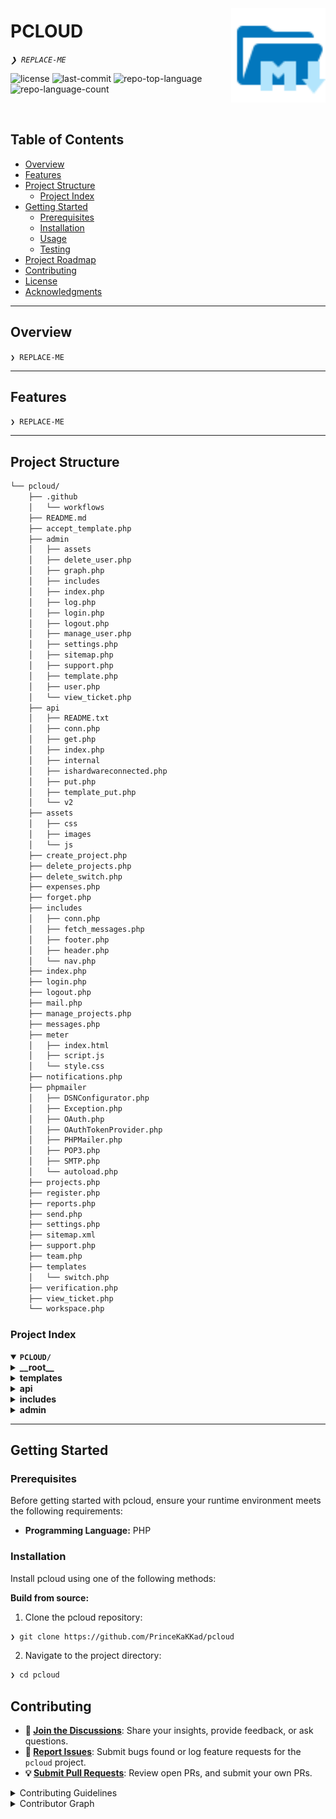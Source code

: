 <div align="left" style="position: relative;">
<img src="https://raw.githubusercontent.com/PKief/vscode-material-icon-theme/ec559a9f6bfd399b82bb44393651661b08aaf7ba/icons/folder-markdown-open.svg" align="right" width="30%" style="margin: -20px 0 0 20px;">
<h1>PCLOUD</h1>
<p align="left">
	<em><code>❯ REPLACE-ME</code></em>
</p>
<p align="left">
	<img src="https://img.shields.io/github/license/PrinceKaKKad/pcloud?style=default&logo=opensourceinitiative&logoColor=white&color=0080ff" alt="license">
	<img src="https://img.shields.io/github/last-commit/PrinceKaKKad/pcloud?style=default&logo=git&logoColor=white&color=0080ff" alt="last-commit">
	<img src="https://img.shields.io/github/languages/top/PrinceKaKKad/pcloud?style=default&color=0080ff" alt="repo-top-language">
	<img src="https://img.shields.io/github/languages/count/PrinceKaKKad/pcloud?style=default&color=0080ff" alt="repo-language-count">
</p>
<p align="left"><!-- default option, no dependency badges. -->
</p>
<p align="left">
	<!-- default option, no dependency badges. -->
</p>
</div>
<br clear="right">

##  Table of Contents

- [ Overview](#-overview)
- [ Features](#-features)
- [ Project Structure](#-project-structure)
  - [ Project Index](#-project-index)
- [ Getting Started](#-getting-started)
  - [ Prerequisites](#-prerequisites)
  - [ Installation](#-installation)
  - [ Usage](#-usage)
  - [ Testing](#-testing)
- [ Project Roadmap](#-project-roadmap)
- [ Contributing](#-contributing)
- [ License](#-license)
- [ Acknowledgments](#-acknowledgments)

---

##  Overview

<code>❯ REPLACE-ME</code>

---

##  Features

<code>❯ REPLACE-ME</code>

---

##  Project Structure

```sh
└── pcloud/
    ├── .github
    │   └── workflows
    ├── README.md
    ├── accept_template.php
    ├── admin
    │   ├── assets
    │   ├── delete_user.php
    │   ├── graph.php
    │   ├── includes
    │   ├── index.php
    │   ├── log.php
    │   ├── login.php
    │   ├── logout.php
    │   ├── manage_user.php
    │   ├── settings.php
    │   ├── sitemap.php
    │   ├── support.php
    │   ├── template.php
    │   ├── user.php
    │   └── view_ticket.php
    ├── api
    │   ├── README.txt
    │   ├── conn.php
    │   ├── get.php
    │   ├── index.php
    │   ├── internal
    │   ├── ishardwareconnected.php
    │   ├── put.php
    │   ├── template_put.php
    │   └── v2
    ├── assets
    │   ├── css
    │   ├── images
    │   └── js
    ├── create_project.php
    ├── delete_projects.php
    ├── delete_switch.php
    ├── expenses.php
    ├── forget.php
    ├── includes
    │   ├── conn.php
    │   ├── fetch_messages.php
    │   ├── footer.php
    │   ├── header.php
    │   └── nav.php
    ├── index.php
    ├── login.php
    ├── logout.php
    ├── mail.php
    ├── manage_projects.php
    ├── messages.php
    ├── meter
    │   ├── index.html
    │   ├── script.js
    │   └── style.css
    ├── notifications.php
    ├── phpmailer
    │   ├── DSNConfigurator.php
    │   ├── Exception.php
    │   ├── OAuth.php
    │   ├── OAuthTokenProvider.php
    │   ├── PHPMailer.php
    │   ├── POP3.php
    │   ├── SMTP.php
    │   └── autoload.php
    ├── projects.php
    ├── register.php
    ├── reports.php
    ├── send.php
    ├── settings.php
    ├── sitemap.xml
    ├── support.php
    ├── team.php
    ├── templates
    │   └── switch.php
    ├── verification.php
    ├── view_ticket.php
    └── workspace.php
```


###  Project Index
<details open>
	<summary><b><code>PCLOUD/</code></b></summary>
	<details> <!-- __root__ Submodule -->
		<summary><b>__root__</b></summary>
		<blockquote>
			<table>
			<tr>
				<td><b><a href='https://github.com/PrinceKaKKad/pcloud/blob/master/verification.php'>verification.php</a></b></td>
				<td><code>❯ Vefity User OTP</code></td>
			</tr>
			<tr>
				<td><b><a href='https://github.com/PrinceKaKKad/pcloud/blob/master/support.php'>support.php</a></b></td>
				<td><code>❯ Live Support</code></td>
			</tr>
			<tr>
				<td><b><a href='https://github.com/PrinceKaKKad/pcloud/blob/master/create_project.php'>create_project.php</a></b></td>
				<td><code>❯ Create Project</code></td>
			</tr>
			<tr>
				<td><b><a href='https://github.com/PrinceKaKKad/pcloud/blob/master/messages.php'>messages.php</a></b></td>
				<td><code>❯ Messages</code></td>
			</tr>
			<tr>
				<td><b><a href='https://github.com/PrinceKaKKad/pcloud/blob/master/send.php'>send.php</a></b></td>
				<td><code>❯ Send Messages</code></td>
			</tr>
			<tr>
				<td><b><a href='https://github.com/PrinceKaKKad/pcloud/blob/master/forget.php'>forget.php</a></b></td>
				<td><code>❯ Forget Password</code></td>
			</tr>
			<tr>
				<td><b><a href='https://github.com/PrinceKaKKad/pcloud/blob/master/projects.php'>projects.php</a></b></td>
				<td><code>❯ Projects</code></td>
			</tr>
			<tr>
				<td><b><a href='https://github.com/PrinceKaKKad/pcloud/blob/master/delete_switch.php'>delete_switch.php</a></b></td>
				<td><code>❯ Remove Component</code></td>
			</tr>
			<tr>
				<td><b><a href='https://github.com/PrinceKaKKad/pcloud/blob/master/workspace.php'>workspace.php</a></b></td>
				<td><code>❯ Work Space</code></td>
			</tr>
			<tr>
				<td><b><a href='https://github.com/PrinceKaKKad/pcloud/blob/master/notifications.php'>notifications.php</a></b></td>
				<td><code>❯ Notifications</code></td>
			</tr>
			<tr>
				<td><b><a href='https://github.com/PrinceKaKKad/pcloud/blob/master/index.php'>index.php</a></b></td>
				<td><code>❯ Home</code></td>
			</tr>
			<tr>
				<td><b><a href='https://github.com/PrinceKaKKad/pcloud/blob/master/register.php'>register.php</a></b></td>
				<td><code>❯ Register User</code></td>
			</tr>
			<tr>
				<td><b><a href='https://github.com/PrinceKaKKad/pcloud/blob/master/team.php'>team.php</a></b></td>
				<td><code>❯ Team</code></td>
			</tr>
			<tr>
				<td><b><a href='https://github.com/PrinceKaKKad/pcloud/blob/master/mail.php'>mail.php</a></b></td>
				<td><code>❯ Mail Sender</code></td>
			</tr>
			<tr>
				<td><b><a href='https://github.com/PrinceKaKKad/pcloud/blob/master/login.php'>login.php</a></b></td>
				<td><code>❯ Login Page</code></td>
			</tr>
			<tr>
				<td><b><a href='https://github.com/PrinceKaKKad/pcloud/blob/master/view_ticket.php'>view_ticket.php</a></b></td>
				<td><code>❯ View Support ticket</code></td>
			</tr>
			<tr>
				<td><b><a href='https://github.com/PrinceKaKKad/pcloud/blob/master/logout.php'>logout.php</a></b></td>
				<td><code>❯ Logout</code></td>
			</tr>
			<tr>
				<td><b><a href='https://github.com/PrinceKaKKad/pcloud/blob/master/settings.php'>settings.php</a></b></td>
				<td><code>❯ User Settings</code></td>
			</tr>
			<tr>
				<td><b><a href='https://github.com/PrinceKaKKad/pcloud/blob/master/manage_projects.php'>manage_projects.php</a></b></td>
				<td><code>❯ Manage Projects</code></td>
			</tr>
			<tr>
				<td><b><a href='https://github.com/PrinceKaKKad/pcloud/blob/master/expenses.php'>expenses.php</a></b></td>
				<td><code>❯ Expenses</code></td>
			</tr>
			<tr>
				<td><b><a href='https://github.com/PrinceKaKKad/pcloud/blob/master/reports.php'>reports.php</a></b></td>
				<td><code>❯ Report</code></td>
			</tr>
			<tr>
				<td><b><a href='https://github.com/PrinceKaKKad/pcloud/blob/master/accept_template.php'>accept_template.php</a></b></td>
				<td><code>❯ Accept Template</code></td>
			</tr>
			<tr>
				<td><b><a href='https://github.com/PrinceKaKKad/pcloud/blob/master/delete_projects.php'>delete_projects.php</a></b></td>
				<td><code>❯ Remove Project</code></td>
			</tr>
			</table>
		</blockquote>
	</details>
	<details> <!-- templates Submodule -->
		<summary><b>templates</b></summary>
		<blockquote>
			<table>
			<tr>
				<td><b><a href='https://github.com/PrinceKaKKad/pcloud/blob/master/templates/switch.php'>switch.php</a></b></td>
				<td><code>❯ Switch Template</code></td>
			</tr>
			</table>
		</blockquote>
	</details>
	<details> <!-- api Submodule -->
		<summary><b>api</b></summary>
		<blockquote>
			<table>
			<tr>
				<td><b><a href='https://github.com/PrinceKaKKad/pcloud/blob/master/api/put.php'>put.php</a></b></td>
				<td><code>❯ Public Put API</code></td>
			</tr>
			<tr>
				<td><b><a href='https://github.com/PrinceKaKKad/pcloud/blob/master/api/ishardwareconnected.php'>ishardwareconnected.php</a></b></td>
				<td><code>❯ Public Hardware Status Check API</code></td>
			</tr>
			<tr>
				<td><b><a href='https://github.com/PrinceKaKKad/pcloud/blob/master/api/template_put.php'>template_put.php</a></b></td>
				<td><code>❯ Template Create API</code></td>
			</tr>
			<tr>
				<td><b><a href='https://github.com/PrinceKaKKad/pcloud/blob/master/api/index.php'>index.php</a></b></td>
				<td><code>❯ HOME</code></td>
			</tr>
			<tr>
				<td><b><a href='https://github.com/PrinceKaKKad/pcloud/blob/master/api/get.php'>get.php</a></b></td>
				<td><code>❯ Public Get API</code></td>
			</tr>
			</table>
			<details>
				<summary><b>v2</b></summary>
				<blockquote>
					<table>
					<tr>
						<td><b><a href='https://github.com/PrinceKaKKad/pcloud/blob/master/api/v2/put.php'>put.php</a></b></td>
						<td><code>❯ Public Put API</code></td>
					</tr>
					<tr>
						<td><b><a href='https://github.com/PrinceKaKKad/pcloud/blob/master/api/v2/ishardwareconnected.php'>ishardwareconnected.php</a></b></td>
						<td><code>❯ Public Hardware Status Check</code></td>
					</tr>
					<tr>
						<td><b><a href='https://github.com/PrinceKaKKad/pcloud/blob/master/api/v2/get.php'>get.php</a></b></td>
						<td><code>❯ Public Get API</code></td>
					</tr>
					</table>
					<details>
						<summary><b>internal</b></summary>
						<blockquote>
							<table>
							<tr>
								<td><b><a href='https://github.com/PrinceKaKKad/pcloud/blob/master/api/v2/internal/put.php'>put.php</a></b></td>
								<td><code>❯ Privet Put API</code></td>
							</tr>
							<tr>
								<td><b><a href='https://github.com/PrinceKaKKad/pcloud/blob/master/api/v2/internal/toggleall.php'>toggleall.php</a></b></td>
								<td><code>❯ Privet Toggle all Switch</code></td>
							</tr>
							<tr>
								<td><b><a href='https://github.com/PrinceKaKKad/pcloud/blob/master/api/v2/internal/togglesec.php'>togglesec.php</a></b></td>
								<td><code>❯ Privet Toggle Switch For 1 Second</code></td>
							</tr>
							<tr>
								<td><b><a href='https://github.com/PrinceKaKKad/pcloud/blob/master/api/v2/internal/toggle.php'>toggle.php</a></b></td>
								<td><code>❯ Privet Toggle 1 Switch</code></td>
							</tr>
							<tr>
								<td><b><a href='https://github.com/PrinceKaKKad/pcloud/blob/master/api/v2/internal/get.php'>get.php</a></b></td>
								<td><code>❯ Privet Get API</code></td>
							</tr>
							</table>
						</blockquote>
					</details>
				</blockquote>
			</details>
			<details>
				<summary><b>internal</b></summary>
				<blockquote>
					<table>
					<tr>
						<td><b><a href='https://github.com/PrinceKaKKad/pcloud/blob/master/api/internal/put.php'>put.php</a></b></td>
						<td><code>❯ Privet Put API</code></td>
					</tr>
					<tr>
						<td><b><a href='https://github.com/PrinceKaKKad/pcloud/blob/master/api/internal/toggleall.php'>toggleall.php</a></b></td>
						<td><code>❯ Privet Toggle ALL API</code></td>
					</tr>
					<tr>
						<td><b><a href='https://github.com/PrinceKaKKad/pcloud/blob/master/api/internal/togglesec.php'>togglesec.php</a></b></td>
						<td><code>❯ Privet Toggle 1 Switch 1 Second API</code></td>
					</tr>
					<tr>
						<td><b><a href='https://github.com/PrinceKaKKad/pcloud/blob/master/api/internal/toggle.php'>toggle.php</a></b></td>
						<td><code>❯ Privet Toggle 1 Switch API</code></td>
					</tr>
					<tr>
						<td><b><a href='https://github.com/PrinceKaKKad/pcloud/blob/master/api/internal/get.php'>get.php</a></b></td>
						<td><code>❯ Privet Get API</code></td>
					</tr>
					</table>
					<details>
						<summary><b>v1</b></summary>
						<blockquote>
							<table>
							<tr>
								<td><b><a href='https://github.com/PrinceKaKKad/pcloud/blob/master/api/internal/v1/register.php'>register.php</a></b></td>
								<td><code>❯ Privet Register API</code></td>
							</tr>
							<tr>
								<td><b><a href='https://github.com/PrinceKaKKad/pcloud/blob/master/api/internal/v1/template.php'>template.php</a></b></td>
								<td><code>❯ Privet Create Template API</code></td>
							</tr>
							<tr>
								<td><b><a href='https://github.com/PrinceKaKKad/pcloud/blob/master/api/internal/v1/login.php'>login.php</a></b></td>
								<td><code>❯ Privet Login API</code></td>
							</tr>
							<tr>
								<td><b><a href='https://github.com/PrinceKaKKad/pcloud/blob/master/api/internal/v1/shared.php'>shared.php</a></b></td>
								<td><code>❯ Privet Template Share API</code></td>
							</tr>
							</table>
						</blockquote>
					</details>
				</blockquote>
			</details>
		</blockquote>
	</details>
	<details> <!-- includes Submodule -->
		<summary><b>includes</b></summary>
		<blockquote>
			<table>
			<tr>
				<td><b><a href='https://github.com/PrinceKaKKad/pcloud/blob/master/includes/nav.php'>nav.php</a></b></td>
				<td><code>❯ Nav BAr</code></td>
			</tr>
			<tr>
				<td><b><a href='https://github.com/PrinceKaKKad/pcloud/blob/master/includes/conn.php'>conn.php</a></b></td>
				<td><code>❯ Connection File</code></td>
			</tr>
			<tr>
				<td><b><a href='https://github.com/PrinceKaKKad/pcloud/blob/master/includes/header.php'>header.php</a></b></td>
				<td><code>❯ Header</code></td>
			</tr>
			<tr>
				<td><b><a href='https://github.com/PrinceKaKKad/pcloud/blob/master/includes/fetch_messages.php'>fetch_messages.php</a></b></td>
				<td><code>❯ Fetch Messages</code></td>
			</tr>
			<tr>
				<td><b><a href='https://github.com/PrinceKaKKad/pcloud/blob/master/includes/footer.php'>footer.php</a></b></td>
				<td><code>❯ Footer</code></td>
			</tr>
			</table>
		</blockquote>
	</details>
	<details> <!-- admin Submodule -->
		<summary><b>admin</b></summary>
		<blockquote>
			<table>
			<tr>
				<td><b><a href='https://github.com/PrinceKaKKad/pcloud/blob/master/admin/user.php'>user.php</a></b></td>
				<td><code>❯ Users Page</code></td>
			</tr>
			<tr>
				<td><b><a href='https://github.com/PrinceKaKKad/pcloud/blob/master/admin/manage_user.php'>manage_user.php</a></b></td>
				<td><code>❯ Manage Users</code></td>
			</tr>
			<tr>
				<td><b><a href='https://github.com/PrinceKaKKad/pcloud/blob/master/admin/support.php'>support.php</a></b></td>
				<td><code>❯ Support page</code></td>
			</tr>
			<tr>
				<td><b><a href='https://github.com/PrinceKaKKad/pcloud/blob/master/admin/index.php'>index.php</a></b></td>
				<td><code>❯ Home</code></td>
			</tr>
			<tr>
				<td><b><a href='https://github.com/PrinceKaKKad/pcloud/blob/master/admin/sitemap.php'>sitemap.php</a></b></td>
				<td><code>❯ Sitemap</code></td>
			</tr>
			<tr>
				<td><b><a href='https://github.com/PrinceKaKKad/pcloud/blob/master/admin/template.php'>template.php</a></b></td>
				<td><code>❯ Templates</code></td>
			</tr>
			<tr>
				<td><b><a href='https://github.com/PrinceKaKKad/pcloud/blob/master/admin/login.php'>login.php</a></b></td>
				<td><code>❯ Login</code></td>
			</tr>
			<tr>
				<td><b><a href='https://github.com/PrinceKaKKad/pcloud/blob/master/admin/view_ticket.php'>view_ticket.php</a></b></td>
				<td><code>❯ View Support tickets</code></td>
			</tr>
			<tr>
				<td><b><a href='https://github.com/PrinceKaKKad/pcloud/blob/master/admin/logout.php'>logout.php</a></b></td>
				<td><code>❯ Logout</code></td>
			</tr>
			<tr>
				<td><b><a href='https://github.com/PrinceKaKKad/pcloud/blob/master/admin/log.php'>log.php</a></b></td>
				<td><code>❯ Log</code></td>
			</tr>
			<tr>
				<td><b><a href='https://github.com/PrinceKaKKad/pcloud/blob/master/admin/settings.php'>settings.php</a></b></td>
				<td><code>❯ Settings</code></td>
			</tr>
			<tr>
				<td><b><a href='https://github.com/PrinceKaKKad/pcloud/blob/master/admin/delete_user.php'>delete_user.php</a></b></td>
				<td><code>❯ Remove Users</code></td>
			</tr>
			<tr>
				<td><b><a href='https://github.com/PrinceKaKKad/pcloud/blob/master/admin/graph.php'>graph.php</a></b></td>
				<td><code>❯ Graphs</code></td>
			</tr>
			</table>
			<details>
				<summary><b>includes</b></summary>
				<blockquote>
					<table>
					<tr>
						<td><b><a href='https://github.com/PrinceKaKKad/pcloud/blob/master/admin/includes/nav.php'>nav.php</a></b></td>
						<td><code>❯ Nav Bar</code></td>
					</tr>
					<tr>
						<td><b><a href='https://github.com/PrinceKaKKad/pcloud/blob/master/admin/includes/conn.php'>conn.php</a></b></td>
						<td><code>❯ Connection</code></td>
					</tr>
					<tr>
						<td><b><a href='https://github.com/PrinceKaKKad/pcloud/blob/master/admin/includes/header.php'>header.php</a></b></td>
						<td><code>❯ Header</code></td>
					</tr>
					<tr>
						<td><b><a href='https://github.com/PrinceKaKKad/pcloud/blob/master/admin/includes/fetch_messages.php'>fetch_messages.php</a></b></td>
						<td><code>❯ Messages</code></td>
					</tr>
					<tr>
						<td><b><a href='https://github.com/PrinceKaKKad/pcloud/blob/master/admin/includes/footer.php'>footer.php</a></b></td>
						<td><code>❯ Footer</code></td>
					</tr>
					</table>
				</blockquote>
			</details>
		</blockquote>
	</details>
</details>

---
##  Getting Started

###  Prerequisites

Before getting started with pcloud, ensure your runtime environment meets the following requirements:

- **Programming Language:** PHP


###  Installation

Install pcloud using one of the following methods:

**Build from source:**

1. Clone the pcloud repository:
```sh
❯ git clone https://github.com/PrinceKaKKad/pcloud
```

2. Navigate to the project directory:
```sh
❯ cd pcloud
```


##  Contributing

- **💬 [Join the Discussions](https://github.com/PrinceKaKKad/pcloud/discussions)**: Share your insights, provide feedback, or ask questions.
- **🐛 [Report Issues](https://github.com/PrinceKaKKad/pcloud/issues)**: Submit bugs found or log feature requests for the `pcloud` project.
- **💡 [Submit Pull Requests](https://github.com/PrinceKaKKad/pcloud/blob/main/CONTRIBUTING.md)**: Review open PRs, and submit your own PRs.

<details closed>
<summary>Contributing Guidelines</summary>

1. **Fork the Repository**: Start by forking the project repository to your github account.
2. **Clone Locally**: Clone the forked repository to your local machine using a git client.
   ```sh
   git clone https://github.com/PrinceKaKKad/pcloud
   ```
3. **Create a New Branch**: Always work on a new branch, giving it a descriptive name.
   ```sh
   git checkout -b new-feature-x
   ```
4. **Make Your Changes**: Develop and test your changes locally.
5. **Commit Your Changes**: Commit with a clear message describing your updates.
   ```sh
   git commit -m 'Implemented new feature x.'
   ```
6. **Push to github**: Push the changes to your forked repository.
   ```sh
   git push origin new-feature-x
   ```
7. **Submit a Pull Request**: Create a PR against the original project repository. Clearly describe the changes and their motivations.
8. **Review**: Once your PR is reviewed and approved, it will be merged into the main branch. Congratulations on your contribution!
</details>

<details closed>
<summary>Contributor Graph</summary>
<br>
<p align="left">
   <a href="https://github.com{/PrinceKaKKad/pcloud/}graphs/contributors">
      <img src="https://contrib.rocks/image?repo=PrinceKaKKad/pcloud">
   </a>
</p>
</details>
